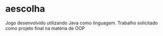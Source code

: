# aescolha
Jogo desenvolvido utilizando Java como linguagem. Trabalho solicitado como projeto final na matéria de OOP 
